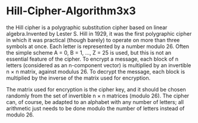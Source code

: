 # Hill-Cipher-Algorithm3x3
the Hill cipher is a polygraphic substitution cipher based on linear algebra.Invented by Lester S. Hill in 1929, it was the first polygraphic cipher in which it was practical (though barely) to operate on more than three symbols at once. 
Each letter is represented by a number modulo 26. Often the simple scheme A = 0, B = 1, ..., Z = 25 is used, but this is not an essential feature of the cipher. To encrypt a message, each block of n letters (considered as an n-component vector) is multiplied by an invertible n × n matrix, against modulus 26. To decrypt the message, each block is multiplied by the inverse of the matrix used for encryption.

The matrix used for encryption is the cipher key, and it should be chosen randomly from the set of invertible n × n matrices (modulo 26). The cipher can, of course, be adapted to an alphabet with any number of letters; all arithmetic just needs to be done modulo the number of letters instead of modulo 26.
